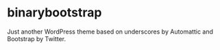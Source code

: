 binarybootstrap
===============

Just another WordPress theme based on underscores by Automattic and Bootstrap by Twitter.
